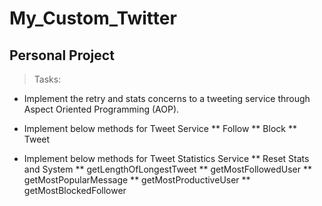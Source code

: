 # My_Custom_Twitter

## Personal Project

> Tasks:

* Implement the retry and stats concerns to a tweeting service through Aspect Oriented Programming (AOP). 

* Implement below methods for Tweet Service
** Follow
** Block
** Tweet

* Implement below methods for Tweet Statistics Service
** Reset Stats and System
** getLengthOfLongestTweet
** getMostFollowedUser
** getMostPopularMessage
** getMostProductiveUser
** getMostBlockedFollower
